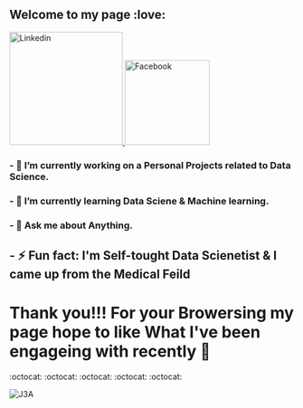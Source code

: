 





 <h2>Welcome to my page :love:</h2> 
 
 <a href="https://www.linkedin.com/in/mohammed-emad-609069197/">
         <img alt="Linkedin" src="https://user-images.githubusercontent.com/38521101/129099655-b3468217-dfb5-4868-b9ac-4428bf29fd7f.png"
         width="200" height="200">
      </a>
                                
                                
                               

<a href="https://web.facebook.com/mohammedemad.houssin/">
         <img alt="Facebook" src="https://user-images.githubusercontent.com/38521101/129099024-4e1b4899-45d7-42b7-b376-0175c10c2855.png"
         width=150" height="150">
      </a>
      
                                
                                

<h3>- 🔭 I’m currently working on a Personal Projects related to Data Science.</h3>

<h3>- 🌱 I’m currently learning Data Sciene & Machine learning.</h3>


<h3>- 💬 Ask me about Anything.</h3>


<h2>- ⚡ Fun fact: I'm Self-tought Data Scienetist & I came up from the Medical Feild</h2>

<h1>Thank you!!! For your Browersing my page hope to like What I've been engageing with recently  👋 </h1>:octocat: :octocat: :octocat: :octocat: :octocat:</h1></h1>

![J3A](https://user-images.githubusercontent.com/38521101/129072139-4e0ac36d-2a5b-43ee-af80-9cab0683cc1a.gif)

